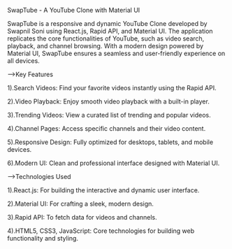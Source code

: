 SwapTube - A YouTube Clone with Material UI

SwapTube is a responsive and dynamic YouTube Clone developed by Swapnil Soni using React.js, Rapid API, 
and Material UI. The application replicates the core functionalities of YouTube, such as video search, playback,
and channel browsing. With a modern design powered by Material UI, SwapTube ensures a seamless and user-friendly 
experience on all devices.

-->Key Features

1).Search Videos: Find your favorite videos instantly using the Rapid API.

2).Video Playback: Enjoy smooth video playback with a built-in player.

3).Trending Videos: View a curated list of trending and popular videos.

4).Channel Pages: Access specific channels and their video content.

5).Responsive Design: Fully optimized for desktops, tablets, and mobile devices.

6).Modern UI: Clean and professional interface designed with Material UI.

-->Technologies Used

1).React.js: For building the interactive and dynamic user interface.

2).Material UI: For crafting a sleek, modern design.

3).Rapid API: To fetch data for videos and channels.

4).HTML5, CSS3, JavaScript: Core technologies for building web functionality and styling.

